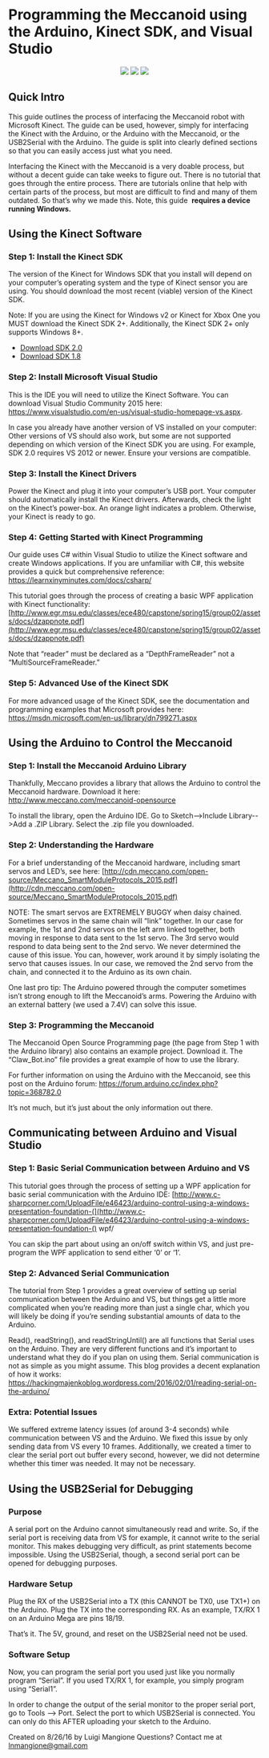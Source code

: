 # Programming the Meccanoid using the Arduino, Kinect SDK, and Visual Studio

<p align="center">
  <img src="https://github.com/lnmangione/meccanoid-imitate/blob/master/gifs/neck_right.gif">
  <img src="https://github.com/lnmangione/meccanoid-imitate/blob/master/gifs/arm_left.gif">
  <img src="https://github.com/lnmangione/meccanoid-imitate/blob/master/gifs/neck_and_arm.gif">
</p>

## Quick Intro

This guide outlines the process of interfacing the Meccanoid robot with Microsoft Kinect. The guide can be
used, however, simply for interfacing the Kinect with the Arduino, or the Arduino with the Meccanoid, or the
USB2Serial with the Arduino. The guide is split into clearly defined sections so that you can easily access just
what you need.

Interfacing the Kinect with the Meccanoid is a very doable process, but without a decent guide can take
weeks to figure out. There is no tutorial that goes through the entire process. There are tutorials online that
help with certain parts of the process, but most are difficult to find and many of them outdated. So that’s why
we made this. Note, this guide ​ **requires a device running Windows.**

## Using the Kinect Software

### Step 1: Install the Kinect SDK

The version of the Kinect for Windows SDK that you install will depend on your computer’s operating system
and the type of Kinect sensor you are using. You should download the most recent (viable) version of the
Kinect SDK.

Note: If you are using the Kinect for Windows v2 or Kinect for Xbox One you MUST download the Kinect SDK
2+. Additionally, the Kinect SDK 2+ only supports Windows 8+.

- [Download SDK 2.0](https://www.microsoft.com/en-us/download/details.aspx?id=44561)
- [Download SDK 1.8](https://www.microsoft.com/en-us/download/details.aspx?id=40278)

### Step 2: Install Microsoft Visual Studio

This is the IDE you will need to utilize the Kinect Software. You can download Visual Studio Community 2015
here: ​https://www.visualstudio.com/en-us/visual-studio-homepage-vs.aspx​.

In case you already have another version of VS installed on your computer: Other versions of VS should also
work, but some are not supported depending on which version of the Kinect SDK you are using. For example,
SDK 2.0 requires VS 2012 or newer. Ensure your versions are compatible.


### Step 3: Install the Kinect Drivers

Power the Kinect and plug it into your computer’s USB port. Your computer should automatically install the
Kinect drivers. Afterwards, check the light on the Kinect’s power-box. An orange light indicates a problem.
Otherwise, your Kinect is ready to go.

### Step 4: Getting Started with Kinect Programming

Our guide uses C# within Visual Studio to utilize the Kinect software and create Windows applications. If you
are unfamiliar with C#, this website provides a quick but comprehensive reference:
https://learnxinyminutes.com/docs/csharp/

This tutorial goes through the process of creating a basic WPF application with Kinect functionality:
[http://www.egr.msu.edu/classes/ece480/capstone/spring15/group02/assets/docs/dzappnote.pdf](http://www.egr.msu.edu/classes/ece480/capstone/spring15/group02/assets/docs/dzappnote.pdf)

Note that “reader” must be declared as a “DepthFrameReader” not a “MultiSourceFrameReader.”

### Step 5: Advanced Use of the Kinect SDK

For more advanced usage of the Kinect SDK, see the documentation and programming examples that
Microsoft provides here: ​https://msdn.microsoft.com/en-us/library/dn799271.aspx

## Using the Arduino to Control the Meccanoid

### Step 1: Install the Meccanoid Arduino Library

Thankfully, Meccano provides a library that allows the Arduino to control the Meccanoid hardware. Download
it here: ​http://www.meccano.com/meccanoid-opensource

To install the library, open the Arduino IDE. Go to Sketch-->Include Library-->Add a .ZIP Library. Select the .zip
file you downloaded.

### Step 2: Understanding the Hardware

For a brief understanding of the Meccanoid hardware, including smart servos and LED’s, see here:
[http://cdn.meccano.com/open-source/Meccano_SmartModuleProtocols_2015.pdf](http://cdn.meccano.com/open-source/Meccano_SmartModuleProtocols_2015.pdf)

NOTE: The smart servos are EXTREMELY BUGGY when daisy chained. Sometimes servos in the same chain
will “link” together. In our case for example, the 1st and 2nd servos on the left arm linked together, both
moving in response to data sent to the 1st servo. The 3rd servo would respond to data being sent to the 2nd
servo. We never determined the cause of this issue. You can, however, work around it by simply isolating the
servo that causes issues. In our case, we removed the 2nd servo from the chain, and connected it to the
Arduino as its own chain.


One last pro tip: The Arduino powered through the computer sometimes isn’t strong enough to lift the
Meccanoid’s arms. Powering the Arduino with an external battery (we used a 7.4V) can solve this issue.

### Step 3: Programming the Meccanoid

The Meccanoid Open Source Programming page (the page from Step 1 with the Arduino library) also contains
an example project. Download it. The “Claw_Bot.ino” file provides a great example of how to use the library.

For further information on using the Arduino with the Meccanoid, see this post on the Arduino forum:
https://forum.arduino.cc/index.php?topic=368782.0

It’s not much, but it’s just about the only information out there.

## Communicating between Arduino and Visual Studio

### Step 1: Basic Serial Communication between Arduino and VS

This tutorial goes through the process of setting up a WPF application for basic serial communication with the
Arduino IDE:
[http://www.c-sharpcorner.com/UploadFile/e46423/arduino-control-using-a-windows-presentation-foundation-​(](http://www.c-sharpcorner.com/UploadFile/e46423/arduino-control-using-a-windows-presentation-foundation-​()
wpf/

You can skip the part about using an on/off switch within VS, and just pre-program the WPF application to
send either ‘0’ or ‘1’.

### Step 2: Advanced Serial Communication

The tutorial from Step 1 provides a great overview of setting up serial communication between the Arduino
and VS, but things get a little more complicated when you’re reading more than just a single char, which you
will likely be doing if you’re sending substantial amounts of data to the Arduino.

Read(), readString(), and readStringUntil() are all functions that Serial uses on the Arduino. They are very
different functions and it’s important to understand what they do if you plan on using them. Serial
communication is not as simple as you might assume. This blog provides a decent explanation of how it
works: ​https://hackingmajenkoblog.wordpress.com/2016/02/01/reading-serial-on-the-arduino/

### Extra: Potential Issues

We suffered extreme latency issues (of around 3-4 seconds) while communication between VS and the
Arduino. We fixed this issue by only sending data from VS every 10 frames. Additionally, we created a timer to
clear the serial port out buffer every second, however, we did not determine whether this timer was needed.
It may not be necessary.


## Using the USB2Serial for Debugging

### Purpose

A serial port on the Arduino cannot simultaneously read and write. So, if the serial port is receiving data from
VS for example, it cannot write to the serial monitor. This makes debugging very difficult, as print statements
become impossible. Using the USB2Serial, though, a second serial port can be opened for debugging
purposes.

### Hardware Setup

Plug the RX of the USB2Serial into a TX (this CANNOT be TX0, use TX1+) on the Arduino. Plug the TX into the
corresponding RX. As an example, TX/RX 1 on an Arduino Mega are pins 18/19.

That’s it. The 5V, ground, and reset on the USB2Serial need not be used.

### Software Setup

Now, you can program the serial port you used just like you normally program “Serial”. If you used TX/RX 1, for
example, you simply program using “Serial1”.

In order to change the output of the serial monitor to the proper serial port, go to Tools --> Port. Select the
port to which USB2Serial is connected. You can only do this AFTER uploading your sketch to the Arduino.

Created on 8/26/16 by Luigi Mangione
Questions? Contact me at ​lnmangione@gmail.com
